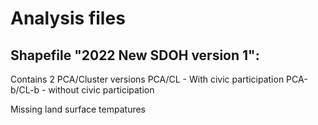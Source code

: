 # Analysis files

## Shapefile "2022 New SDOH version 1":
Contains 2 PCA/Cluster versions
PCA/CL - With civic participation
PCA-b/CL-b - without civic participation

Missing land surface tempatures



